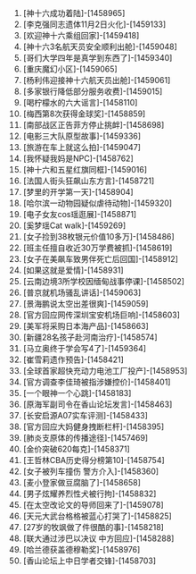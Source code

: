 
1. [神十六成功着陆]-[1458965]
1. [李克强同志遗体11月2日火化]-[1459133]
1. [欢迎神十六乘组回家]-[1459418]
1. [神十六3名航天员安全顺利出舱]-[1459048]
1. [哥们大学四年是真学到东西了]-[1459340]
1. [重庆魔幻小区]-[1459065]
1. [杨利伟迎接神十六航天员出舱]-[1459061]
1. [多家银行降低部分服务收费]-[1459015]
1. [喝柠檬水的六大谣言]-[1458110]
1. [梅西第8次获得金球奖]-[1458859]
1. [南部战区正告菲方停止挑衅]-[1458698]
1. [电影三大队原型故事]-[1459336]
1. [旅游在车上就这么拍]-[1459047]
1. [我怀疑我妈是NPC]-[1458762]
1. [神十六和五星红旗同框]-[1459016]
1. [法国人街头狂飙山东方言]-[1458721]
1. [梦里的开学第一天]-[1458904]
1. [哈尔滨一动物园疑似虐待动物]-[1459320]
1. [电子女友cos瑶逛展]-[1458871]
1. [奚梦瑶Cat walk]-[1459269]
1. [女子捡到38枚银元价值10多万]-[1458486]
1. [班主任擅自收近30万学费被抓]-[1458619]
1. [女子在美飙车致男伴死亡后回国]-[1458912]
1. [如果这就是爱情]-[1458931]
1. [云南边境3所学校因缅甸战事停课]-[1458502]
1. [普京就机场骚乱讲话]-[1459063]
1. [景海鹏说太空出差很爽]-[1459059]
1. [官方回应网传深圳宝安机场巨响]-[1458603]
1. [美军将采购日本海产品]-[1458663]
1. [新疆28名孩子赴河南治疗]-[1458574]
1. [马立奥终于学会写4了]-[1459364]
1. [崔雪莉遗作预告]-[1458421]
1. [全球首家超快充动力电池工厂投产]-[1458953]
1. [官方调查李佳琦被指涉嫌控价]-[1458401]
1. [一个眼神一个心跳]-[1458183]
1. [原海军副司令在香山论坛发言]-[1458463]
1. [长安启源A07实车评测]-[1458433]
1. [官方回应大妈健身拽断栏杆]-[1458395]
1. [肺炎支原体的传播途径]-[1457469]
1. [金价突破620每克]-[1458371]
1. [王哲林CBA历史得分榜第10]-[1458754]
1. [女子被列车撞伤 警方介入]-[1458360]
1. [麦小登家做豆腐脑了]-[1458658]
1. [男子炫耀养烈性犬被行拘]-[1458832]
1. [在太空改论文的导师回来了]-[1459078]
1. [天元大武台格格被蓝心打哭了]-[1458825]
1. [27岁的牧飒做了件很酷的事]-[1458218]
1. [联大通过涉巴以决议 中方回应]-[1458288]
1. [哈兰德获盖德穆勒奖]-[1458976]
1. [香山论坛上中日学者交锋]-[1458703]